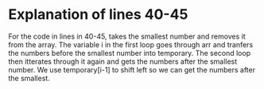 # Explanation of lines 40-45

For the code in lines in 40-45, takes the smallest number and removes it from the array. The variable i in the first loop goes through arr and tranfers the numbers before the smallest number into temporary. The second loop then itterates through it again and gets the numbers after the smallest number. We use temporary[i-1] to shift left so we can get the numbers after the smallest.